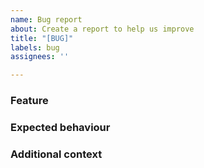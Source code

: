 ```yaml
---
name: Bug report
about: Create a report to help us improve
title: "[BUG]"
labels: bug
assignees: ''

---
```


### **Feature**
<!-- A clear and concise description of the bug -->

### **Expected behaviour**
<!-- A clear and concise description of expected behaviour -->

### **Additional context**
<!-- Add any other context or screenshots about the feature -->
